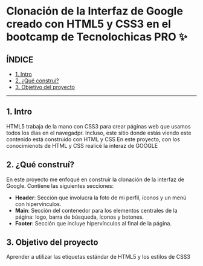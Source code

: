 # Clonación de la Interfaz de Google creado con HTML5 y CSS3 en el bootcamp de Tecnolochicas PRO ✨

## ÍNDICE

* [1. Intro](https://github.com/FerRmzS/ClonInterfazGoogle/blob/main/README.md#1-intro)
* [2. ¿Qué construí?](#)
* [3. Objetivo del proyecto](#)

**** 
## 1. Intro
HTML5 trabaja de la mano con CSS3 para crear páginas web que usamos todos los días en el navegadpr. Incluso, este sitio donde estás viendo este contenido está construido con HTML y CSS
En este proyecto, con los conocimienots de HTML y CSS realicé la interaz de GOOGLE

##  2. ¿Qué construí?
En este proyecto me enfoqué en construir la clonación de la interfaz de Google. 
Contiene las siguientes secciones:
* **Header**: Sección que involucra la foto de mi perfil, íconos y un menú con hipervínculos.
* **Main**: Sección del contenedor para los elementos centrales de la página: logo, barra de búsqueda, íconos y botones.
* **Footer**: Sección que incluye hipervínculos al final de la página.

## 3. Objetivo del proyecto
Aprender a utilizar las etiquetas estándar de HTML5 y los estilos de CSS3
